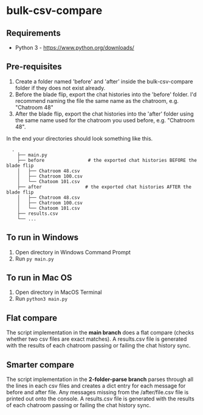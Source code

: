 # bulk-csv-compare

## Requirements
* Python 3 - https://www.python.org/downloads/

## Pre-requisites
1. Create a folder named 'before' and 'after' inside the bulk-csv-compare folder if they does not exist already.
2. Before the blade flip, export the chat histories into the 'before' folder. I'd recommend naming the file the same name as the chatroom, e.g. "Chatroom 48"
3. After the blade flip, export the chat histories into the 'after' folder using the same name used for the chatroom you used before, e.g. "Chatroom 48".

In the end your directories should look something like this.
```
  .
    ├── main.py
    ├── before                # the exported chat histories BEFORE the blade flip 
    │   ├── Chatroom 48.csv          
    │   ├── Chatroom 100.csv         
    │   └── Chatoom 101.csv                
    ├── after                # the exported chat histories AFTER the blade flip      
    │   ├── Chatroom 48.csv          
    │   ├── Chatroom 100.csv         
    │   └── Chatoom 101.csv    
    ├── results.csv
    └── ...
```
## To run in Windows
1. Open directory in Windows Command Prompt 
2. Run ```py main.py```

## To run in Mac OS
1. Open directory in MacOS Terminal
2. Run ```python3 main.py```

## Flat compare
The script implementation in the **main branch** does a flat compare (checks whether two csv files are exact matches). A results.csv file is generated with the results of each chatroom passing or failing the chat history sync.

## Smarter compare
The script implementation in the **2-folder-parse branch** parses through all the lines in each csv files and creates a dict entry for each message for before and after file. Any messages missing from the /after/file.csv file is printed out onto the console. A results.csv file is generated with the results of each chatroom passing or failing the chat history sync.

